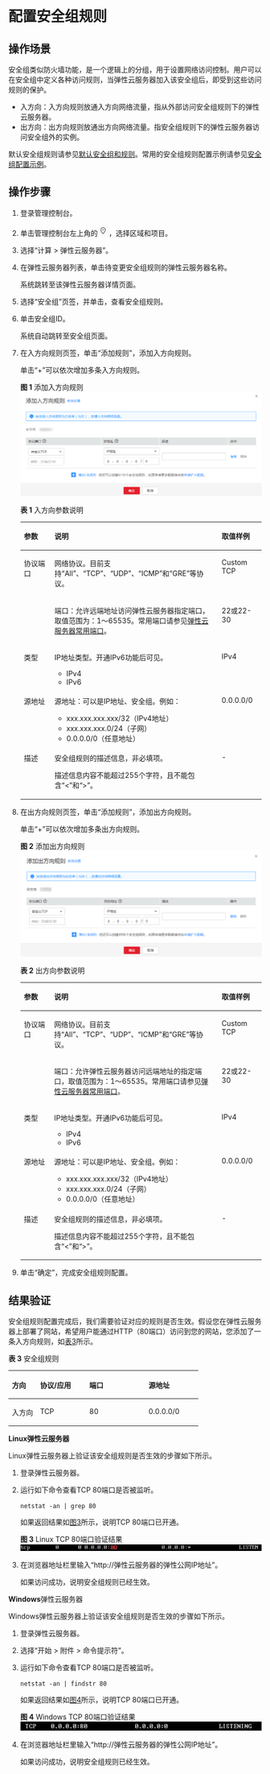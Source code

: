 # 配置安全组规则<a name="ZH-CN_TOPIC_0030878383"></a>

## 操作场景<a name="zh-cn_topic_0029320966_section35030493215147"></a>

安全组类似防火墙功能，是一个逻辑上的分组，用于设置网络访问控制。用户可以在安全组中定义各种访问规则，当弹性云服务器加入该安全组后，即受到这些访问规则的保护。

-   入方向：入方向规则放通入方向网络流量，指从外部访问安全组规则下的弹性云服务器。
-   出方向：出方向规则放通出方向网络流量。指安全组规则下的弹性云服务器访问安全组外的实例。

默认安全组规则请参见[默认安全组和规则](https://support.huaweicloud.com/usermanual-vpc/SecurityGroup_0003.html)。常用的安全组规则配置示例请参见[安全组配置示例](安全组配置示例.md)。

## 操作步骤<a name="zh-cn_topic_0029320966_section40712064223843"></a>

1.  登录管理控制台。
2.  单击管理控制台左上角的![](figures/icon-region.png)，选择区域和项目。
3.  选择“计算 \> 弹性云服务器”。
4.  在弹性云服务器列表，单击待变更安全组规则的弹性云服务器名称。

    系统跳转至该弹性云服务器详情页面。

5.  选择“安全组”页签，并单击，查看安全组规则。
6.  单击安全组ID。

    系统自动跳转至安全组页面。

7.  在入方向规则页签，单击“添加规则”，添加入方向规则。

    单击“+”可以依次增加多条入方向规则。

    **图 1**  添加入方向规则<a name="zh-cn_topic_0118534005_fig963631116217"></a>  
    ![](figures/添加入方向规则.png "添加入方向规则")

    **表 1**  入方向参数说明

    <a name="zh-cn_topic_0118534005_table111445216564"></a>
    <table><thead align="left"><tr id="zh-cn_topic_0118534005_row1811565205613"><th class="cellrowborder" valign="top" width="12.7%" id="mcps1.2.4.1.1"><p id="zh-cn_topic_0118534005_p51151452125620"><a name="zh-cn_topic_0118534005_p51151452125620"></a><a name="zh-cn_topic_0118534005_p51151452125620"></a>参数</p>
    </th>
    <th class="cellrowborder" valign="top" width="69.3%" id="mcps1.2.4.1.2"><p id="zh-cn_topic_0118534005_p5115552175613"><a name="zh-cn_topic_0118534005_p5115552175613"></a><a name="zh-cn_topic_0118534005_p5115552175613"></a>说明</p>
    </th>
    <th class="cellrowborder" valign="top" width="18%" id="mcps1.2.4.1.3"><p id="zh-cn_topic_0118534005_p711565219563"><a name="zh-cn_topic_0118534005_p711565219563"></a><a name="zh-cn_topic_0118534005_p711565219563"></a>取值样例</p>
    </th>
    </tr>
    </thead>
    <tbody><tr id="zh-cn_topic_0118534005_row9115105219562"><td class="cellrowborder" rowspan="2" valign="top" width="12.7%" headers="mcps1.2.4.1.1 "><p id="zh-cn_topic_0118534005_p151157525565"><a name="zh-cn_topic_0118534005_p151157525565"></a><a name="zh-cn_topic_0118534005_p151157525565"></a>协议端口</p>
    <p id="zh-cn_topic_0118534005_p3510193211510"><a name="zh-cn_topic_0118534005_p3510193211510"></a><a name="zh-cn_topic_0118534005_p3510193211510"></a></p>
    </td>
    <td class="cellrowborder" valign="top" width="69.3%" headers="mcps1.2.4.1.2 "><p id="zh-cn_topic_0118534005_p1711515526562"><a name="zh-cn_topic_0118534005_p1711515526562"></a><a name="zh-cn_topic_0118534005_p1711515526562"></a>网络协议。目前支持“All”、“TCP”、“UDP”、“ICMP”和“GRE”等协议。</p>
    </td>
    <td class="cellrowborder" valign="top" width="18%" headers="mcps1.2.4.1.3 "><p id="zh-cn_topic_0118534005_p193908441914"><a name="zh-cn_topic_0118534005_p193908441914"></a><a name="zh-cn_topic_0118534005_p193908441914"></a>Custom TCP</p>
    </td>
    </tr>
    <tr id="zh-cn_topic_0118534005_row6510532121511"><td class="cellrowborder" valign="top" headers="mcps1.2.4.1.1 "><p id="zh-cn_topic_0118534005_p4115175245613"><a name="zh-cn_topic_0118534005_p4115175245613"></a><a name="zh-cn_topic_0118534005_p4115175245613"></a>端口：允许远端地址访问弹性云服务器指定端口，取值范围为：1～65535。常用端口请参见<a href="https://support.huaweicloud.com/usermanual-vpc/SecurityGroup_0002.html" target="_blank" rel="noopener noreferrer">弹性云服务器常用端口</a>。</p>
    </td>
    <td class="cellrowborder" valign="top" headers="mcps1.2.4.1.2 "><p id="zh-cn_topic_0118534005_p1551023251511"><a name="zh-cn_topic_0118534005_p1551023251511"></a><a name="zh-cn_topic_0118534005_p1551023251511"></a>22或22-30</p>
    </td>
    </tr>
    <tr id="zh-cn_topic_0118534005_row1726912412166"><td class="cellrowborder" valign="top" width="12.7%" headers="mcps1.2.4.1.1 "><p id="zh-cn_topic_0118534005_p1826920421620"><a name="zh-cn_topic_0118534005_p1826920421620"></a><a name="zh-cn_topic_0118534005_p1826920421620"></a>类型</p>
    </td>
    <td class="cellrowborder" valign="top" width="69.3%" headers="mcps1.2.4.1.2 "><p id="zh-cn_topic_0118534005_p1426910441613"><a name="zh-cn_topic_0118534005_p1426910441613"></a><a name="zh-cn_topic_0118534005_p1426910441613"></a>IP地址类型。开通IPv6功能后可见。</p>
    <a name="zh-cn_topic_0118534005_ul15119151171711"></a><a name="zh-cn_topic_0118534005_ul15119151171711"></a><ul id="zh-cn_topic_0118534005_ul15119151171711"><li>IPv4</li><li>IPv6</li></ul>
    </td>
    <td class="cellrowborder" valign="top" width="18%" headers="mcps1.2.4.1.3 "><p id="zh-cn_topic_0118534005_p848952751718"><a name="zh-cn_topic_0118534005_p848952751718"></a><a name="zh-cn_topic_0118534005_p848952751718"></a>IPv4</p>
    </td>
    </tr>
    <tr id="zh-cn_topic_0118534005_row511615528561"><td class="cellrowborder" valign="top" width="12.7%" headers="mcps1.2.4.1.1 "><p id="zh-cn_topic_0118534005_p86899991813"><a name="zh-cn_topic_0118534005_p86899991813"></a><a name="zh-cn_topic_0118534005_p86899991813"></a>源地址</p>
    </td>
    <td class="cellrowborder" valign="top" width="69.3%" headers="mcps1.2.4.1.2 "><p id="zh-cn_topic_0118534005_p18116175212564"><a name="zh-cn_topic_0118534005_p18116175212564"></a><a name="zh-cn_topic_0118534005_p18116175212564"></a>源地址：可以是IP地址、安全组。例如：</p>
    <a name="zh-cn_topic_0118534005_ul12116352195619"></a><a name="zh-cn_topic_0118534005_ul12116352195619"></a><ul id="zh-cn_topic_0118534005_ul12116352195619"><li>xxx.xxx.xxx.xxx/32（IPv4地址）</li><li>xxx.xxx.xxx.0/24（子网）</li><li>0.0.0.0/0（任意地址）</li></ul>
    </td>
    <td class="cellrowborder" valign="top" width="18%" headers="mcps1.2.4.1.3 "><p id="zh-cn_topic_0118534005_p611613524569"><a name="zh-cn_topic_0118534005_p611613524569"></a><a name="zh-cn_topic_0118534005_p611613524569"></a>0.0.0.0/0</p>
    </td>
    </tr>
    <tr id="zh-cn_topic_0118534005_row111615525565"><td class="cellrowborder" valign="top" width="12.7%" headers="mcps1.2.4.1.1 "><p id="zh-cn_topic_0118534005_p1711655217565"><a name="zh-cn_topic_0118534005_p1711655217565"></a><a name="zh-cn_topic_0118534005_p1711655217565"></a>描述</p>
    </td>
    <td class="cellrowborder" valign="top" width="69.3%" headers="mcps1.2.4.1.2 "><p id="zh-cn_topic_0118534005_p1211611525564"><a name="zh-cn_topic_0118534005_p1211611525564"></a><a name="zh-cn_topic_0118534005_p1211611525564"></a>安全组规则的描述信息，非必填项。</p>
    <p id="zh-cn_topic_0118534005_p6116175225613"><a name="zh-cn_topic_0118534005_p6116175225613"></a><a name="zh-cn_topic_0118534005_p6116175225613"></a>描述信息内容不能超过255个字符，且不能包含“&lt;”和“&gt;”。</p>
    </td>
    <td class="cellrowborder" valign="top" width="18%" headers="mcps1.2.4.1.3 "><p id="zh-cn_topic_0118534005_p3116115216568"><a name="zh-cn_topic_0118534005_p3116115216568"></a><a name="zh-cn_topic_0118534005_p3116115216568"></a>-</p>
    </td>
    </tr>
    </tbody>
    </table>

8.  在出方向规则页签，单击“添加规则”，添加出方向规则。

    单击“+”可以依次增加多条出方向规则。

    **图 2**  添加出方向规则<a name="zh-cn_topic_0118534005_fig4319183518281"></a>  
    ![](figures/添加出方向规则.png "添加出方向规则")

    **表 2**  出方向参数说明

    <a name="zh-cn_topic_0118534005_table0614192319232"></a>
    <table><thead align="left"><tr id="zh-cn_topic_0118534005_row19614623202312"><th class="cellrowborder" valign="top" width="12.55%" id="mcps1.2.4.1.1"><p id="zh-cn_topic_0118534005_p361592319230"><a name="zh-cn_topic_0118534005_p361592319230"></a><a name="zh-cn_topic_0118534005_p361592319230"></a>参数</p>
    </th>
    <th class="cellrowborder" valign="top" width="69.45%" id="mcps1.2.4.1.2"><p id="zh-cn_topic_0118534005_p1961514231232"><a name="zh-cn_topic_0118534005_p1961514231232"></a><a name="zh-cn_topic_0118534005_p1961514231232"></a>说明</p>
    </th>
    <th class="cellrowborder" valign="top" width="18%" id="mcps1.2.4.1.3"><p id="zh-cn_topic_0118534005_p1061552372311"><a name="zh-cn_topic_0118534005_p1061552372311"></a><a name="zh-cn_topic_0118534005_p1061552372311"></a>取值样例</p>
    </th>
    </tr>
    </thead>
    <tbody><tr id="zh-cn_topic_0118534005_row76161523132311"><td class="cellrowborder" rowspan="2" valign="top" width="12.55%" headers="mcps1.2.4.1.1 "><p id="zh-cn_topic_0118534005_p1761652313238"><a name="zh-cn_topic_0118534005_p1761652313238"></a><a name="zh-cn_topic_0118534005_p1761652313238"></a>协议端口</p>
    <p id="zh-cn_topic_0118534005_p4616323182310"><a name="zh-cn_topic_0118534005_p4616323182310"></a><a name="zh-cn_topic_0118534005_p4616323182310"></a></p>
    </td>
    <td class="cellrowborder" valign="top" width="69.45%" headers="mcps1.2.4.1.2 "><p id="zh-cn_topic_0118534005_p1461632352313"><a name="zh-cn_topic_0118534005_p1461632352313"></a><a name="zh-cn_topic_0118534005_p1461632352313"></a>网络协议。目前支持“All”、“TCP”、“UDP”、“ICMP”和“GRE”等协议。</p>
    </td>
    <td class="cellrowborder" valign="top" width="18%" headers="mcps1.2.4.1.3 "><p id="zh-cn_topic_0118534005_p157082238193"><a name="zh-cn_topic_0118534005_p157082238193"></a><a name="zh-cn_topic_0118534005_p157082238193"></a>Custom TCP</p>
    </td>
    </tr>
    <tr id="zh-cn_topic_0118534005_row5616723112313"><td class="cellrowborder" valign="top" headers="mcps1.2.4.1.1 "><p id="zh-cn_topic_0118534005_p761613239235"><a name="zh-cn_topic_0118534005_p761613239235"></a><a name="zh-cn_topic_0118534005_p761613239235"></a>端口：允许弹性云服务器访问远端地址的指定端口，取值范围为：1～65535。常用端口请参见<a href="https://support.huaweicloud.com/usermanual-vpc/SecurityGroup_0002.html" target="_blank" rel="noopener noreferrer">弹性云服务器常用端口</a>。</p>
    </td>
    <td class="cellrowborder" valign="top" headers="mcps1.2.4.1.2 "><p id="zh-cn_topic_0118534005_p12616182311235"><a name="zh-cn_topic_0118534005_p12616182311235"></a><a name="zh-cn_topic_0118534005_p12616182311235"></a>22或22-30</p>
    </td>
    </tr>
    <tr id="zh-cn_topic_0118534005_row86161423202313"><td class="cellrowborder" valign="top" width="12.55%" headers="mcps1.2.4.1.1 "><p id="zh-cn_topic_0118534005_p12616122316237"><a name="zh-cn_topic_0118534005_p12616122316237"></a><a name="zh-cn_topic_0118534005_p12616122316237"></a>类型</p>
    </td>
    <td class="cellrowborder" valign="top" width="69.45%" headers="mcps1.2.4.1.2 "><p id="zh-cn_topic_0118534005_p1261622319232"><a name="zh-cn_topic_0118534005_p1261622319232"></a><a name="zh-cn_topic_0118534005_p1261622319232"></a>IP地址类型。开通IPv6功能后可见。</p>
    <a name="zh-cn_topic_0118534005_ul3617202310239"></a><a name="zh-cn_topic_0118534005_ul3617202310239"></a><ul id="zh-cn_topic_0118534005_ul3617202310239"><li>IPv4</li><li>IPv6</li></ul>
    </td>
    <td class="cellrowborder" valign="top" width="18%" headers="mcps1.2.4.1.3 "><p id="zh-cn_topic_0118534005_p186177239234"><a name="zh-cn_topic_0118534005_p186177239234"></a><a name="zh-cn_topic_0118534005_p186177239234"></a>IPv4</p>
    </td>
    </tr>
    <tr id="zh-cn_topic_0118534005_row2617112315232"><td class="cellrowborder" valign="top" width="12.55%" headers="mcps1.2.4.1.1 "><p id="zh-cn_topic_0118534005_p15617623172315"><a name="zh-cn_topic_0118534005_p15617623172315"></a><a name="zh-cn_topic_0118534005_p15617623172315"></a>源地址</p>
    </td>
    <td class="cellrowborder" valign="top" width="69.45%" headers="mcps1.2.4.1.2 "><p id="zh-cn_topic_0118534005_p196171823152315"><a name="zh-cn_topic_0118534005_p196171823152315"></a><a name="zh-cn_topic_0118534005_p196171823152315"></a>源地址：可以是IP地址、安全组。例如：</p>
    <a name="zh-cn_topic_0118534005_ul16177237233"></a><a name="zh-cn_topic_0118534005_ul16177237233"></a><ul id="zh-cn_topic_0118534005_ul16177237233"><li>xxx.xxx.xxx.xxx/32（IPv4地址）</li><li>xxx.xxx.xxx.0/24（子网）</li><li>0.0.0.0/0（任意地址）</li></ul>
    </td>
    <td class="cellrowborder" valign="top" width="18%" headers="mcps1.2.4.1.3 "><p id="zh-cn_topic_0118534005_p4617102352310"><a name="zh-cn_topic_0118534005_p4617102352310"></a><a name="zh-cn_topic_0118534005_p4617102352310"></a>0.0.0.0/0</p>
    </td>
    </tr>
    <tr id="zh-cn_topic_0118534005_row196181723162317"><td class="cellrowborder" valign="top" width="12.55%" headers="mcps1.2.4.1.1 "><p id="zh-cn_topic_0118534005_p2061811237237"><a name="zh-cn_topic_0118534005_p2061811237237"></a><a name="zh-cn_topic_0118534005_p2061811237237"></a>描述</p>
    </td>
    <td class="cellrowborder" valign="top" width="69.45%" headers="mcps1.2.4.1.2 "><p id="zh-cn_topic_0118534005_p0618182392312"><a name="zh-cn_topic_0118534005_p0618182392312"></a><a name="zh-cn_topic_0118534005_p0618182392312"></a>安全组规则的描述信息，非必填项。</p>
    <p id="zh-cn_topic_0118534005_p16618823192317"><a name="zh-cn_topic_0118534005_p16618823192317"></a><a name="zh-cn_topic_0118534005_p16618823192317"></a>描述信息内容不能超过255个字符，且不能包含“&lt;”和“&gt;”。</p>
    </td>
    <td class="cellrowborder" valign="top" width="18%" headers="mcps1.2.4.1.3 "><p id="zh-cn_topic_0118534005_p20618623202311"><a name="zh-cn_topic_0118534005_p20618623202311"></a><a name="zh-cn_topic_0118534005_p20618623202311"></a>-</p>
    </td>
    </tr>
    </tbody>
    </table>

9.  单击“确定”，完成安全组规则配置。

## 结果验证<a name="section9615121151715"></a>

安全组规则配置完成后，我们需要验证对应的规则是否生效。假设您在弹性云服务器上部署了网站，希望用户能通过HTTP（80端口）访问到您的网站，您添加了一条入方向规则，如[表3](#zh-cn_topic_0118534005_table30323767195135)所示。

**表 3**  安全组规则

<a name="zh-cn_topic_0118534005_table30323767195135"></a>
<table><thead align="left"><tr id="zh-cn_topic_0118534005_row15770184195135"><th class="cellrowborder" valign="top" width="14.821482148214821%" id="mcps1.2.5.1.1"><p id="zh-cn_topic_0118534005_p53423553195135"><a name="zh-cn_topic_0118534005_p53423553195135"></a><a name="zh-cn_topic_0118534005_p53423553195135"></a>方向</p>
</th>
<th class="cellrowborder" valign="top" width="25.962596259625965%" id="mcps1.2.5.1.2"><p id="zh-cn_topic_0118534005_p2316559195135"><a name="zh-cn_topic_0118534005_p2316559195135"></a><a name="zh-cn_topic_0118534005_p2316559195135"></a>协议/应用</p>
</th>
<th class="cellrowborder" valign="top" width="31.203120312031203%" id="mcps1.2.5.1.3"><p id="zh-cn_topic_0118534005_p32340552195135"><a name="zh-cn_topic_0118534005_p32340552195135"></a><a name="zh-cn_topic_0118534005_p32340552195135"></a>端口</p>
</th>
<th class="cellrowborder" valign="top" width="28.012801280128013%" id="mcps1.2.5.1.4"><p id="zh-cn_topic_0118534005_p2339084195135"><a name="zh-cn_topic_0118534005_p2339084195135"></a><a name="zh-cn_topic_0118534005_p2339084195135"></a>源地址</p>
</th>
</tr>
</thead>
<tbody><tr id="zh-cn_topic_0118534005_row55248116195135"><td class="cellrowborder" valign="top" width="14.821482148214821%" headers="mcps1.2.5.1.1 "><p id="zh-cn_topic_0118534005_p27918930195135"><a name="zh-cn_topic_0118534005_p27918930195135"></a><a name="zh-cn_topic_0118534005_p27918930195135"></a>入方向</p>
</td>
<td class="cellrowborder" valign="top" width="25.962596259625965%" headers="mcps1.2.5.1.2 "><p id="zh-cn_topic_0118534005_p45912425195135"><a name="zh-cn_topic_0118534005_p45912425195135"></a><a name="zh-cn_topic_0118534005_p45912425195135"></a>TCP</p>
</td>
<td class="cellrowborder" valign="top" width="31.203120312031203%" headers="mcps1.2.5.1.3 "><p id="zh-cn_topic_0118534005_p46840856195135"><a name="zh-cn_topic_0118534005_p46840856195135"></a><a name="zh-cn_topic_0118534005_p46840856195135"></a>80</p>
</td>
<td class="cellrowborder" valign="top" width="28.012801280128013%" headers="mcps1.2.5.1.4 "><p id="zh-cn_topic_0118534005_p36012962195135"><a name="zh-cn_topic_0118534005_p36012962195135"></a><a name="zh-cn_topic_0118534005_p36012962195135"></a>0.0.0.0/0</p>
</td>
</tr>
</tbody>
</table>

**Linux弹性云服务器**

Linux弹性云服务器上验证该安全组规则是否生效的步骤如下所示。

1.  登录弹性云服务器。
2.  运行如下命令查看TCP 80端口是否被监听。

    ```
    netstat -an | grep 80
    ```

    如果返回结果如[图3](#zh-cn_topic_0118534005_fig783561113312)所示，说明TCP 80端口已开通。

    **图 3**  Linux TCP 80端口验证结果<a name="zh-cn_topic_0118534005_fig783561113312"></a>  
    ![](figures/Linux-TCP-80端口验证结果.png "Linux-TCP-80端口验证结果")

3.  在浏览器地址栏里输入“http://弹性云服务器的弹性公网IP地址”。

    如果访问成功，说明安全组规则已经生效。


**Windows**弹性云服务器

Windows弹性云服务器上验证该安全组规则是否生效的步骤如下所示。

1.  登录弹性云服务器。
2.  选择“开始 \> 附件 \> 命令提示符”。
3.  运行如下命令查看TCP 80端口是否被监听。

    ```
    netstat -an | findstr 80
    ```

    如果返回结果如[图4](#zh-cn_topic_0118534005_fig937451791814)所示，说明TCP 80端口已开通。

    **图 4**  Windows TCP 80端口验证结果<a name="zh-cn_topic_0118534005_fig937451791814"></a>  
    ![](figures/Windows-TCP-80端口验证结果.png "Windows-TCP-80端口验证结果")

4.  在浏览器地址栏里输入“http://弹性云服务器的弹性公网IP地址”。

    如果访问成功，说明安全组规则已经生效。



